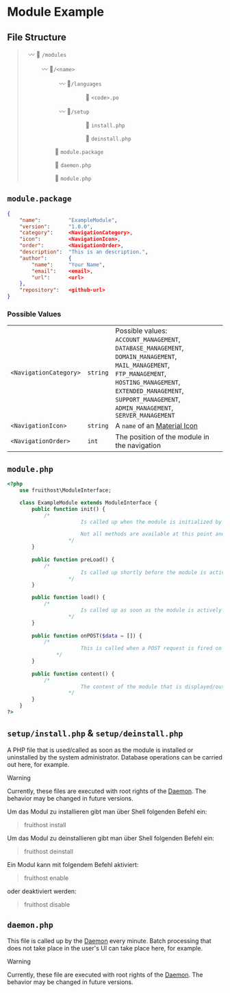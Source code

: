 # Module Example

## File Structure
>
>⠀〰️ 📁 `/modules`
>
>⠀⠀⠀⠀〰️ 📁`/<name>`
>
>⠀⠀⠀⠀⠀⠀⠀⠀〰️ 📁`/languages`
>
>⠀⠀⠀⠀⠀⠀⠀⠀⠀⠀⠀⠀⠀⠀📄 `<code>.po`
>
>⠀⠀⠀⠀⠀⠀⠀⠀〰️ 📁`/setup`
>
>⠀⠀⠀⠀⠀⠀⠀⠀⠀⠀⠀⠀⠀⠀📄 `install.php`
>
>⠀⠀⠀⠀⠀⠀⠀⠀⠀⠀⠀⠀⠀⠀📄 `deinstall.php`
>
>⠀⠀⠀⠀⠀⠀⠀📄 `module.package`
>
>⠀⠀⠀⠀⠀⠀⠀📄 `daemon.php`
>
>⠀⠀⠀⠀⠀⠀⠀📄 `module.php`

## `module.package`
```json
{
	"name":			"ExampleModule",
	"version":		"1.0.0",
	"category":		<NavigationCategory>,
	"icon":			<NavigationIcon>,
	"order":		<NavigationOrder>,
	"description":	"This is an description.",
	"author":		{
		"name":		"Your Name",
		"email":	<email>,
		"url":		<url>
	},
	"repository":	<github-url>
}
```

### Possible Values

| | | |
|-|-|-|
| `<NavigationCategory>` | `string` | Possible values: `ACCOUNT_MANAGEMENT`, `DATABASE_MANAGEMENT`, `DOMAIN_MANAGEMENT`, `MAIL_MANAGEMENT`, `FTP_MANAGEMENT`, `HOSTING_MANAGEMENT`, `EXTENDED_MANAGEMENT`, `SUPPORT_MANAGEMENT`, `ADMIN_MANAGEMENT`, `SERVER_MANAGEMENT` |
| `<NavigationIcon>` | `string` | A `name` of an [Material Icon](https://fonts.google.com/icons?icon.set=Material+Icons) |
| `<NavigationOrder>` | `int` | The position of the module in the navigation |

## `module.php`

```php
<?php
	use fruithost\ModuleInterface;

	class ExampleModule extends ModuleInterface {
		public function init() {
			/*
                		Is called up when the module is initialized by the module manager.

               			Not all methods are available at this point and there is no guarantee that another module is already accessible here.
            		*/
		}
		
        public function preLoad() {
			/*
                		Is called up shortly before the module is actively used.
            		*/
		}

		public function load() {
			/*
                		Is called up as soon as the module is actively used (for example by calling it up via the menu).
            		*/
		}
		
		public function onPOST($data = []) {
			/*
                		This is called when a POST request is fired on the module page.
           		*/
		}
		
		public function content() {
			/*
                		The content of the module that is displayed/output in the UI.
            		*/
		}
	}
?>
```

## `setup/install.php` & `setup/deinstall.php`
A PHP file that is used/called as soon as the module is installed or uninstalled by the system administrator. Database operations can be carried out here, for example.

> [!WARNING]
> Currently, these files are executed with root rights of the [Daemon](https://github.com/fruithost/Binary). The behavior may be changed in future versions.

Um das Modul zu installieren gibt man über Shell folgenden Befehl ein:
> fruithost install <name>

Um das Modul zu deinstallieren gibt man über Shell folgenden Befehl ein:
> fruithost deinstall <name>

Ein Modul kann mit folgendem Befehl aktiviert:
> fruithost enable <name>

oder deaktiviert werden:
> fruithost disable <name>

## `daemon.php`
This file is called up by the [Daemon](https://github.com/fruithost/Binary) every minute. Batch processing that does not take place in the user's UI can take place here, for example.

> [!WARNING]
> Currently, these file are executed with root rights of the [Daemon](https://github.com/fruithost/Binary). The behavior may be changed in future versions.
